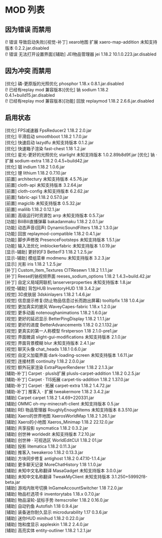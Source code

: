 # MOD 列表
## 因为错误 而禁用
(! 错误 导致启动失败)[视觉-补丁] xearo地图 扩展 xaero-map-addition 未知支持版本 0.2.2.jar.disabled  
(! 错误 无法打开设置界面)[辅助] JEI物品管理器 jei 1.18.2 10.1.0.223.jar.disabled  
## 因为冲突 而禁用
[优化] 磷-更原版的光照优化 phosphor 1.18.x 0.8.1.jar.disabled  
(! 已经有replay mod 兼容版本)[优化] 钠 sodium 1.18.2 0.4.1+build15.jar.disabled  
(! 已经有replay mod 兼容版本)[功能] 回放 replaymod 1.18.2 2.6.6.jar.disabled  
## 启用状态
[优化] FPS减速器 FpsReducer2 1.18.2 2.0.jar  
[优化] 平滑启动 smoothboot 1.18.2 1.7.0.jar  
[优化] 快速启动 lazydfu 未知支持版本 0.1.2.jar  
[优化] 快速箱子渲染 fast-chest 1.18 1.2.jar  
[优化] 星光-更好的光照优化 starlight 未知支持版本 1.0.2.89b8d9f.jar
[优化] 钠 · 扩展 sodium-extra 1.18.2 0.4.5+build42.jar  
[优化] 铟 indium 1.18.2 1.0.6.jar  
[优化] 锂 lithium 1.18.2 0.7.10.jar  
[前置] architectury 未知支持版本 4.5.76.jar  
[前置] cloth-api 未知支持版本 3.2.64.jar  
[前置] cloth-config 未知支持版本 6.2.62.jar  
[前置] fabric-api 1.18.2 0.57.0.jar  
[前置] magiclib 未知支持版本 0.5.32.jar  
[前置] malilib 1.18.2 0.12.1.jar  
[前置] 高级运行时资源包 arrp 未知支持版本 0.5.7.jar  
[功能] BiliBili直播弹幕 bakadanmaku 1.18.2 2.0.1.jar  
[功能] 动态声音(回声) DynamicSoundFilters 1.18.2 1.3.0.jar  
[功能] 回放 replaymod-compatible 1.18.2 0.4.1.jar  
[功能] 脚步声修改 PresenceFootsteps 未知支持版本 1.5.1.jar  
[功能] 输入法优化 imblockerfabric 未知支持版本 1.0.19.jar  
[显示-辅助] 更好的F3 BetterF3 1.18.2 1.2.5.jar  
[显示-辅助] 模组菜单 modmenu 未知支持版本 3.2.3.jar  
[显示] 光影 iris 1.18.2 1.2.5.jar  
[补丁] Custom_Item_Textures CITResewn 1.18.2 1.1.1.jar  
[补丁] Reese的钠视频界面 reeses_sodium_options 1.18.2 1.4.3+build.42.jar  
[补丁] 自定义局域网联机 lanserverproperties 未知支持版本 1.8.jar  
[视觉-辅助] 背包HUB InventoryHUD 1.18 3.4.2.jar  
[视觉] 3D皮肤层 3dskinlayers 1.18.2 1.4.6.jar  
[视觉] 信息提示修复(防止物品信息过长而跑出屏幕) tooltipfix 1.18 1.0.4.jar  
[视觉] 更加真实的披风 WaveyCapes-fabric 1.18.x 1.2.0.jar  
[视觉] 更多动画 notenoughanimations 1.18.2 1.6.0.jar  
[视觉] 更好的延迟显示 BetterPingDisplay 1.18.2 1.1.1.jar  
[视觉] 更好的进度 BetterAdvancements 1.18.2 0.2.1.132.jar  
[视觉] 更真实的第一人称模型 firstperson 1.18 2.1.0-pre1.jar  
[视觉] 界面微调 slight-gui-modifications 未知支持版本 2.1.0.jar  
[视觉] 界面背景模糊 blur 未知支持版本 2.4.1.jar  
[视觉] 聊天头像 chat_heads 1.18.1 0.6.0.jar  
[视觉] 自定义加载界面 dark-loading-screen 未知支持版本 1.6.11.jar  
[视觉] 连接材质 continuity 1.18.2 2.0.0.jar  
[视觉] 额外玩家渲染 ExtraPlayerRenderer 1.18.2 2.1.3.jar  
[辅助-补丁] Carpet · plusls扩展 plusls-carpet-addition 1.18.2 0.2.5.jar  
[辅助-补丁] Carpet · TIS拓展 carpet-tis-addition 1.18.2 1.37.0.jar  
[辅助-补丁] Carpet · 拓展 carpet-extra 1.18.2 1.4.72.jar  
[辅助-补丁] 推客入 · 扩展 tweakermore 1.18.2 3.4.2.jar  
[辅助] Carpet carpet 1.18.2 1.4.69+220331.jar  
[辅助] OMMC oh-my-minecraft-client 未知支持版本 0.5.jar  
[辅助] REI 物品管理器 RoughlyEnoughItems 未知支持版本 8.3.510.jar  
[辅助] Xaero的世界地图 XaerosWorldMap 1.18.2 1.26.1.jar  
[辅助] Xaero的小地图 Xaeros_Minimap 1.18.2 22.12.0.jar  
[辅助] 共享投影 syncmatica 1.18.2 0.3.2.jar  
[辅助] 创世神 worldedit 未知支持版本 7.2.10.jar  
[辅助] 创世神 · 可视选区 WorldEditCUI 1.18.2 01.jar  
[辅助] 投影 litematica 1.18.2 0.11.3.jar  
[辅助] 推客入 tweakeroo 1.18.2 0.13.3.jar  
[辅助] 方块同步修复 antighost 1.18.2 0.47.10-1.1.4.jar  
[辅助] 更多聊天记录 MoreChatHistory 1.18 1.1.0.jar  
[辅助] 未知中文名称翻译 MasaGadget 未知支持版本 3.0.0.jar  
[辅助] 未知中文名称翻译 TweakMyClient 未知支持版本 3.1.250+59992f8-beta.jar  
[辅助] 游戏内账号切换 InGameAccountSwitcher 1.18 7.2.0.jar  
[辅助] 物品栏选项卡 inventorytabs 1.18.x 0.7.0.jar  
[辅助] 物品滚轮-鼠标手势 itemscroller 1.18.2 0.16.0.jar  
[辅助] 自动钓鱼 Autofish 1.18 0.9.4.jar  
[辅助] 装备迷你耐久显示 microdurability 1.17 0.3.6.jar  
[辅助] 迷你HUD minihud 1.18.2 0.22.0.jar  
[辅助] 饱和度显示 appleskin 1.18.2 2.4.0.jar  
[辅助] 高亮实体 entity-outliner 1.18.2 1.2.1.jar